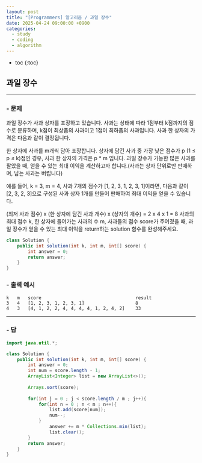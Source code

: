 ```yaml
---
layout: post
title: "[Programmers] 알고리즘 / 과일 장수"
date: 2025-04-24 09:00:00 +0900
categories: 
  - study
  - coding
  - algorithm
---
```


* toc
{:toc}

## 과일 장수

---

### - 문제

과일 장수가 사과 상자를 포장하고 있습니다. 사과는 상태에 따라 1점부터 k점까지의 점수로 분류하며, k점이 최상품의 사과이고 1점이 최하품의 사과입니다. 사과 한 상자의 가격은 다음과 같이 결정됩니다.

한 상자에 사과를 m개씩 담아 포장합니다.
상자에 담긴 사과 중 가장 낮은 점수가 p (1 ≤ p ≤ k)점인 경우, 사과 한 상자의 가격은 p * m 입니다.
과일 장수가 가능한 많은 사과를 팔았을 때, 얻을 수 있는 최대 이익을 계산하고자 합니다.(사과는 상자 단위로만 판매하며, 남는 사과는 버립니다)

예를 들어, k = 3, m = 4, 사과 7개의 점수가 [1, 2, 3, 1, 2, 3, 1]이라면, 다음과 같이 [2, 3, 2, 3]으로 구성된 사과 상자 1개를 만들어 판매하여 최대 이익을 얻을 수 있습니다.

(최저 사과 점수) x (한 상자에 담긴 사과 개수) x (상자의 개수) = 2 x 4 x 1 = 8
사과의 최대 점수 k, 한 상자에 들어가는 사과의 수 m, 사과들의 점수 score가 주어졌을 때, 과일 장수가 얻을 수 있는 최대 이익을 return하는 solution 함수를 완성해주세요.

```java
class Solution {
    public int solution(int k, int m, int[] score) {
        int answer = 0;
        return answer;
    }
}
```

### - 출력 예시

```
k	m	score	                                result
3	4	[1, 2, 3, 1, 2, 3, 1]	                8
4	3	[4, 1, 2, 2, 4, 4, 4, 4, 1, 2, 4, 2]	33
```

<!-- >  -->

---

### - 답

```java
import java.util.*;

class Solution {
    public int solution(int k, int m, int[] score) {
        int answer = 0;
        int num = score.length - 1;
        ArrayList<Integer> list = new ArrayList<>();
        
        Arrays.sort(score);
        
        for(int j = 0 ; j < score.length / m ; j++){
            for(int n = 0 ; n < m ; n++){
                list.add(score[num]);
                num--;
            }
                answer += m * Collections.min(list);
                list.clear();
        }
        return answer;
    }
}
```

<!--  -->
